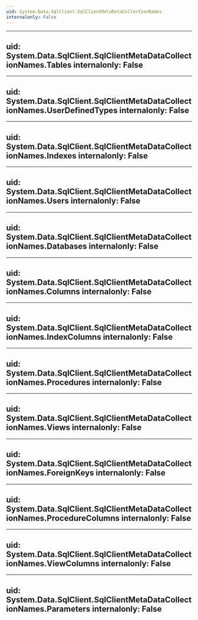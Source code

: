 ```yaml
---
uid: System.Data.SqlClient.SqlClientMetaDataCollectionNames
internalonly: False
---
```


---
uid: System.Data.SqlClient.SqlClientMetaDataCollectionNames.Tables
internalonly: False
---

---
uid: System.Data.SqlClient.SqlClientMetaDataCollectionNames.UserDefinedTypes
internalonly: False
---

---
uid: System.Data.SqlClient.SqlClientMetaDataCollectionNames.Indexes
internalonly: False
---

---
uid: System.Data.SqlClient.SqlClientMetaDataCollectionNames.Users
internalonly: False
---

---
uid: System.Data.SqlClient.SqlClientMetaDataCollectionNames.Databases
internalonly: False
---

---
uid: System.Data.SqlClient.SqlClientMetaDataCollectionNames.Columns
internalonly: False
---

---
uid: System.Data.SqlClient.SqlClientMetaDataCollectionNames.IndexColumns
internalonly: False
---

---
uid: System.Data.SqlClient.SqlClientMetaDataCollectionNames.Procedures
internalonly: False
---

---
uid: System.Data.SqlClient.SqlClientMetaDataCollectionNames.Views
internalonly: False
---

---
uid: System.Data.SqlClient.SqlClientMetaDataCollectionNames.ForeignKeys
internalonly: False
---

---
uid: System.Data.SqlClient.SqlClientMetaDataCollectionNames.ProcedureColumns
internalonly: False
---

---
uid: System.Data.SqlClient.SqlClientMetaDataCollectionNames.ViewColumns
internalonly: False
---

---
uid: System.Data.SqlClient.SqlClientMetaDataCollectionNames.Parameters
internalonly: False
---
